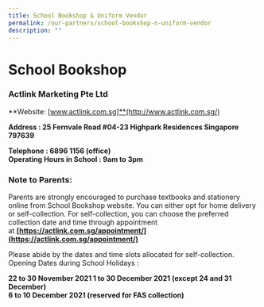 ```yaml
---
title: School Bookshop & Uniform Vendor
permalink: /our-partners/school-bookshop-n-uniform-vendor
description: ""
---
```

# School Bookshop
### Actlink Marketing Pte Ltd  

**Website: [www.actlink.com.sg]**(http://www.actlink.com.sg/)

**Address : 25 Fernvale Road #04-23 Highpark Residences Singapore 797639**

**Telephone : 6896 1156 (office)**   <br>
**Operating Hours in School : 9am to 3pm**

### Note to Parents:

Parents are strongly encouraged to purchase textbooks and stationery online from School Bookshop website. You can either opt for home delivery or self-collection. For self-collection, you can choose the preferred collection date and time through appointment at **[https://actlink.com.sg/appointment/](https://actlink.com.sg/appointment/)**  
  
Please abide by the dates and time slots allocated for self-collection.  
Opening Dates during School Holidays :  
  
**22 to 30 November 2021 1 to 30 December 2021 (except 24 and 31 December)**   <br>
**6 to 10 December 2021 (reserved for FAS collection)**